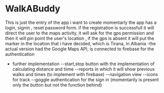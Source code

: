# WalkABuddy
This is just the entry of the app i want to create
momentarly the app has a login, signin , reset password form.
if the registration is successfull it will direct the user to
the maps activity, it will ask for the gps permission and then
it will pin point the user's location , if the gps is absent 
it will put the marker in the location that i have decided, which 
is Tirana, in Albania
-the actual version had the Google Maps API, is connected to firebase for 
the authentication

- further implementation
--start,stop button with the implementation of calculating distance and tiime
--reports in which it will show previous walks and times (to implement with firebase)
--navigation view
--icons for track
--goggle authentication for the sign in (momentarily is present only the button but not the function behind)
